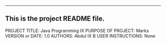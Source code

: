------------------------------------------------------------------------
This is the project README file. 
------------------------------------------------------------------------

PROJECT TITLE: Java Programming IX
PURPOSE OF PROJECT: Marks
VERSION or DATE: 1.0
AUTHORS: Abdul IX B
USER INSTRUCTIONS: None
